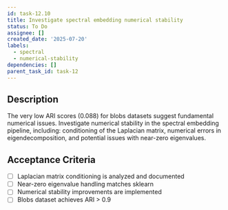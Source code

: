 ```yaml
---
id: task-12.10
title: Investigate spectral embedding numerical stability
status: To Do
assignee: []
created_date: '2025-07-20'
labels:
  - spectral
  - numerical-stability
dependencies: []
parent_task_id: task-12
---
```


## Description

The very low ARI scores (0.088) for blobs datasets suggest fundamental numerical issues. Investigate numerical stability in the spectral embedding pipeline, including: conditioning of the Laplacian matrix, numerical errors in eigendecomposition, and potential issues with near-zero eigenvalues.

## Acceptance Criteria

- [ ] Laplacian matrix conditioning is analyzed and documented
- [ ] Near-zero eigenvalue handling matches sklearn
- [ ] Numerical stability improvements are implemented
- [ ] Blobs dataset achieves ARI > 0.9
